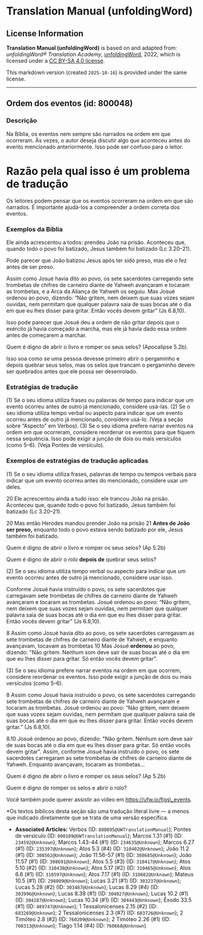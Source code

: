 # Translation Manual (unfoldingWord)

## License Information

**Translation Manual (unfoldingWord)** is based on and adapted from: _unfoldingWord® Translation Academy_, [unfoldingWord](https://unfoldingword.org/utw), 2022, which is licensed under a [CC BY-SA 4.0 license](https://creativecommons.org/licenses/by-sa/4.0/legalcode.en).

This markdown version (created `2025-10-16`) is provided under the same license.



--------------------------------

## Ordem dos eventos (id: 800048)

### Descrição

Na Bíblia, os eventos nem sempre são narrados na ordem em que ocorreram. Às vezes, o autor deseja discutir algo que aconteceu antes do evento mencionado anteriormente. Isso pode ser confuso para o leitor.

Razão pela qual isso é um problema de tradução
==============================================

Os leitores podem pensar que os eventos ocorreram na ordem em que são narrados. É importante ajudá\-los a compreender a ordem correta dos eventos.

### Exemplos da Bíblia

Ele ainda acrescentou a todos: prendeu João na prisão. Aconteceu que, quando todo o povo foi batizado, Jesus também foi batizado (Lc 3\.20–21\).

Pode parecer que João batizou Jesus após ter sido preso, mas ele o fez antes de ser preso.

Assim como Josué havia dito ao povo, os sete sacerdotes carregando sete trombetas de chifres de carneiro diante de Yahweh avançaram e tocaram as trombetas, e a Arca da Aliança de Yahweh os seguiu. Mas Josué ordenou ao povo, dizendo: “Não gritem, nem deixem que suas vozes sejam ouvidas, nem permitam que qualquer palavra saia de suas bocas até o dia em que eu lhes disser para gritar. Então vocês devem gritar” (Js 6\.8,10\).

Isso pode parecer que Josué deu a ordem de não gritar depois que o exército já havia começado a marcha, mas ele já havia dado essa ordem antes de começarem a marchar.

Quem é digno de abrir o livro e romper os seus selos? (Apocalipse 5\.2b).

Isso soa como se uma pessoa devesse primeiro abrir o pergaminho e depois quebrar seus selos, mas os selos que trancam o pergaminho devem ser quebrados antes que ele possa ser desenrolado.

### Estratégias de tradução

(1\) Se o seu idioma utiliza frases ou palavras de tempo para indicar que um evento ocorreu antes de outro já mencionado, considere usá\-las. (2\) Se o seu idioma utiliza tempo verbal ou aspecto para indicar que um evento ocorreu antes de outro já mencionado, considere usá\-lo. (Veja a seção sobre “Aspecto” em Verbos). (3\) Se o seu idioma prefere narrar eventos na ordem em que ocorreram, considere reordenar os eventos para que fiquem nessa sequência. Isso pode exigir a junção de dois ou mais versículos (como 5–6\). (Veja Pontes de versículo).

### Exemplos de estratégias de tradução aplicadas

(1\) Se o seu idioma utiliza frases, palavras de tempo ou tempos verbais para indicar que um evento ocorreu antes do mencionado, considere usar um deles.

20 Ele acrescentou ainda a tudo isso: ele trancou João na prisão. Aconteceu que, quando todo o povo foi batizado, Jesus também foi batizado (Lc 3\.20–21\).

20 Mas então Herodes mandou prender João na prisão 21 **Antes de João ser preso,** enquanto todo o povo estava sendo batizado por ele, Jesus também foi batizado.

Quem é digno de abrir o livro e romper os seus selos? (Ap 5\.2b)

Quem é digno de abrir o rolo **depois de** quebrar seus selos?

(2\) Se o seu idioma utiliza tempo verbal ou aspecto para indicar que um evento ocorreu antes de outro já mencionado, considere usar isso.

Conforme Josué havia instruído o povo, os sete sacerdotes que carregavam sete trombetas de chifres de carneiro diante de Yahweh avançaram e tocaram as trombetas. Josué ordenou ao povo: “Não gritem, nem deixem que suas vozes sejam ouvidas, nem permitam que qualquer palavra saia de suas bocas até o dia em que eu lhes disser para gritar. Então vocês devem gritar” (Js 6\.8,10\).

8 Assim como Josué havia dito ao povo, os sete sacerdotes carregavam as sete trombetas de chifres de carneiro diante de Yahweh, e enquanto avançavam, tocavam as trombetas 10 Mas Josué **ordenou** ao povo, dizendo: "Não gritem. Nenhum som deve sair de suas bocas até o dia em que eu lhes disser para gritar. Só então vocês devem gritar".

(3\) Se o seu idioma prefere narrar eventos na ordem em que ocorrem, considere reordenar os eventos. Isso pode exigir a junção de dois ou mais versículos (como 5–6\).

8 Assim como Josué havia instruído o povo, os sete sacerdotes carregando sete trombetas de chifres de carneiro diante de Yahweh avançaram e tocaram as trombetas. Josué ordenou ao povo: “Não gritem, nem deixem que suas vozes sejam ouvidas, nem permitam que qualquer palavra saia de suas bocas até o dia em que eu lhes disser para gritar. Então vocês devem gritar.” (Js 6\.8,10\).

8\.10 Josué ordenou ao povo, dizendo: "Não gritem. Nenhum som deve sair de suas bocas até o dia em que eu lhes disser para gritar. Só então vocês devem gritar". Assim, conforme Josué havia instruído o povo, os sete sacerdotes carregaram as sete trombetas de chifres de carneiro diante de Yahweh. Enquanto avançavam, tocaram as trombetas…

Quem é digno de abrir o livro e romper os seus selos? (Ap 5\.2b)

Quem é digno de romper os selos e abrir o rolo?

Você também pode querer assistir ao vídeo em https://ufw.io/figs\_events.

\*Os textos bíblicos desta seção são uma tradução literal livre — a menos que indicado diretamente que se trata de uma versão específica.

* **Associated Articles:** Verbos (ID: `800095@UWTranslationManual`); Pontes de versículo (ID: `800189@UWTranslationManual`); Marcos 1.31 (#1) (ID: `234592@Unknown`); Marcos 1.43-44 (#1) (ID: `234635@Unknown`); Marcos 6.27 (#1) (ID: `235397@Unknown`); Atos 5.3 (#4) (ID: `310402@Unknown`); João 11.2 (#1) (ID: `308562@Unknown`); João 11.56-57 (#1) (ID: `308685@Unknown`); João 11.57 (#1) (ID: `308691@Unknown`); Atos 5.5 (#3) (ID: `310417@Unknown`); Atos 5.10 (#2) (ID: `310438@Unknown`); Atos 5.17 (#2) (ID: `310465@Unknown`); Atos 6.6 (#1) (ID: `310597@Unknown`); Atos 7.17 (#1) (ID: `310682@Unknown`); Mateus 10.5 (#1) (ID: `298809@Unknown`); Lucas 3.21 (#1) (ID: `303237@Unknown`); Lucas 5.28 (#2) (ID: `303487@Unknown`); Lucas 8.29 (#4) (ID: `303996@Unknown`); Lucas 8.38 (#1) (ID: `304027@Unknown`); Lucas 10.2 (#1) (ID: `304287@Unknown`); Lucas 10.34 (#1) (ID: `304443@Unknown`); Êxodo 33.5 (#1) (ID: `489747@Unknown`); 1 Tessalonicenses 2.15 (#2) (ID: `683269@Unknown`); 2 Tessalonicenses 2.3 (#7) (ID: `683726@Unknown`); 2 Timóteo 2.8 (#2) (ID: `760209@Unknown`); 2 Timóteo 2.26 (#1) (ID: `760313@Unknown`); Tiago 1.14 (#4) (ID: `760668@Unknown`)

